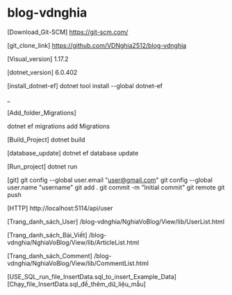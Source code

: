 # blog-vdnghia

[Download_Git-SCM]
https://git-scm.com/

[git_clone_link]
https://github.com/VDNghia2512/blog-vdnghia

[Visual_version]
1.17.2

[dotnet_version]
6.0.402

[install_dotnet-ef]
dotnet tool install --global dotnet-ef

<!-- dotnet tool restore -->_

[Add_folder_Migrations]
<!-- Nếu chưa có folder Migrations-->
dotnet ef migrations add Migrations

[Build_Project]
dotnet build

[database_update]
dotnet ef database update

[Run_project]
dotnet run

[git]
git config --global user.email "user@gmail.com"
git config --global user.name "username"
git add .
git commit -m "Initial commit"
git remote
git push

[HTTP]
http://localhost:5114/api/user

[Trang_danh_sách_User]
/blog-vdnghia/NghiaVoBlog/View/lib/UserList.html

[Trang_danh_sách_Bài_Viết]
/blog-vdnghia/NghiaVoBlog/View/lib/ArticleList.html

[Trang_danh_sách_Comment]
/blog-vdnghia/NghiaVoBlog/View/lib/CommentList.html

[USE_SQL_run_file_InsertData.sql_to_insert_Example_Data]
[Chạy_file_InsertData.sql_để_thêm_dữ_liệu_mẫu]
